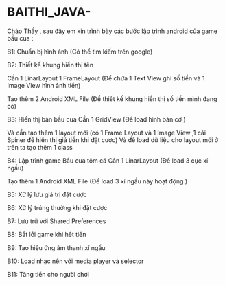 # BAITHI_JAVA-
Chào Thầy , sau đây em xin trình bày các bước lập trình android của game bầu cua :

B1: Chuẩn bị hình ảnh (Có thể tìm kiếm trên google)

B2: Thiết kế khung hiển thị tên

Cần 1 LinarLayout
1 FrameLayout (Để chứa 1 Text View ghi số tiền và 1 Image View hình ảnh tiền)

Tạo thêm 2 Android XML File (Để thiết kế khung hiển thị số tiền mình đang có)

B3: Hiển thị bàn bầu cua
Cần 1 GridView (Để load hình bàn cơ ) 

Và cần tạo thêm 1 layout mới (có 1 Frame Layout và 1 Image View ,1 cái Spiner để hiển thị giá tiền khi đặt cược)
Và để load dữ liệu cho layout mới ở trên ta tạo thêm 1 class 

B4: Lập trình game Bầu cua tôm cá
Cần 1 LinarLayout (Để load 3 cục xí ngầu)

Tạo thêm 1 Android XML File (Để load 3 xí ngầu này hoạt động )

B5: Xử lý lưu giá trị đặt cược

B6: Xử lý trúng thưởng khi đặt cược

B7: Lưu trữ với Shared Preferences

B8: Bắt lỗi game khi hết tiền 

B9: Tạo hiệu ứng âm thanh xí ngầu

B10: Load nhạc nền với media player và selector

B11: Tăng tiền cho người chơi 
